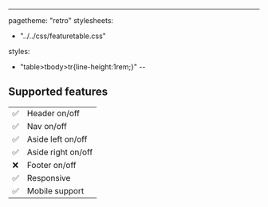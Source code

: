---
pagetheme: "retro"
stylesheets:
- "../../css/featuretable.css"

styles:
- "table>tbody>tr{line-height:1rem;}"
--


## Supported features

|     |                      |
| --- | -------------------- |
| ✅  | Header on/off        |
| ✅  | Nav on/off           |
| ✅  | Aside left on/off    |
| ✅  | Aside right on/off   |
| ❌  | Footer on/off        |
| ✅  | Responsive           |
| ✅  | Mobile support       |
